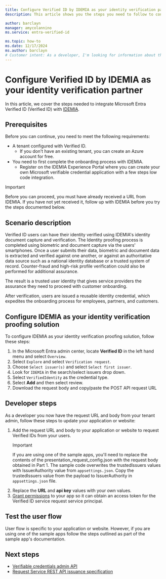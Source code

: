 ```yaml
---
title: Configure Verified ID by IDEMIA as your identity verification partner 
description: This article shows you the steps you need to follow to configure IDEMIA as your identity verification partner

author: barclayn
manager: amycolannino
ms.service: entra-verified-id

ms.topic: how-to
ms.date: 12/17/2024
ms.author: barclayn
# Customer intent: As a developer, I'm looking for information about the open standards that are supported by Microsoft Entra Verified ID.
---
```


# Configure Verified ID by IDEMIA as your identity verification partner

In this article, we cover the steps needed to integrate Microsoft Entra Verified ID (Verified ID) with [IDEMIA](https://www.idemia.com/).

## Prerequisites

Before you can continue, you need to meet the following requirements: 

- A tenant configured with Verified ID.
   - If you don't have an existing tenant, you can create an Azure account for free. 
- You need to first complete the onboarding process with IDEMIA. 
   - Register on the IDEMIA Experience Portal where you can create your own Microsoft verifiable credential application with a few steps low code integration. 

>[!IMPORTANT]
>Before you can proceed, you must have already received a URL from IDEMIA. If you have not yet received it, follow up with IDEMIA before you try the steps documented below.


## Scenario description

Verified ID users can have their identity verified using IDEMIA's identity document capture and verification.
The Identity proofing process is completed using biometric and document capture via the users' smartphones. Once a user submits their data, biometric and document data is extracted and verified against one another, or against an authoritative data source such as a national identity database or a trusted system of record. Counter-fraud and high-risk profile verification could also be performed for additional assurance. 

The result is a trusted user identity that gives service providers the assurance they need to proceed with customer onboarding. 


After verification, users are issued a reusable identity credential, which expedites the onboarding process for employees, partners, and customers​.


## Configure IDEMIA as your identity verification proofing solution

To configure IDEMIA as your identity verification proofing solution, follow these steps:

1. In the Microsoft Entra admin center, locate **Verified ID** in the left hand menu and select `Overview`.
1. Select `Explore` and select `Verification request`.
1. Choose `Select issuer(s)` and select `Select first issuer`.
1. Look for `IDEMIA` in the search/select issuers drop down.
1. Select `VerifiedIdentity` as the credential type.
1. Select **Add** and then select review.
1. Download the request body and copy/paste the POST API request URL

## Developer steps

As a developer you now have the request URL and body from your tenant admin, follow these steps to update your application or website:

1. Add the request URL and body to your application or website to request Verified IDs from your users.
    >[!IMPORTANT]
    >If you are using one of the sample apps, you'll need to replace the contents of the presentation_request_config.json with the request body obtained in Part 1. The sample code overwrites the trustedIssuers values with IssuerAuthority value from ```appsettings.json```. Copy the trustedIssuers value from the payload to IssuerAuthority in ```appsettings.json``` file.
2. Replace the **URL** and **api key** values with your own values.
3. [Grant permissions](verifiable-credentials-configure-tenant.md#grant-permissions-to-get-access-tokens) to your app so it can obtain an access token for the Verified ID service request service principal.

## Test the user flow

User flow is specific to your application or website. However, if you are using one of the sample apps follow the steps outlined as part of the sample app's documentation.

## Next steps

- [Verifiable credentials admin API](admin-api.md)
- [Request Service REST API issuance specification](issuance-request-api.md)